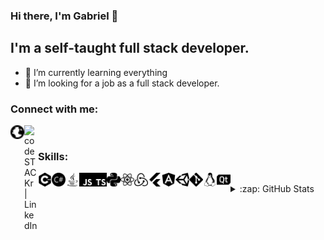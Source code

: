 ### Hi there, I'm Gabriel 👋

## I'm a self-taught full stack developer.

- 🌱 I’m currently learning everything 
- 👯 I’m looking for a job as a full stack developer.

### Connect with me:
[<img align="left" alt="gkaszewski.github.io/my-website" width="22px" src="https://raw.githubusercontent.com/iconic/open-iconic/master/svg/globe.svg" />][website]
[<img align="left" alt="codeSTACKr | LinkedIn" width="22px" src="https://cdn.jsdelivr.net/npm/simple-icons@v3/icons/linkedin.svg" />][linkedin]

<br />

### Skills:
<img align="left" width="22px" src="./icons/cplusplus.svg">
<img align="left" width="22px" src="./icons/csharp.svg">
<img align="left" width="22px" src="./icons/java.svg">
<img align="left" width="22px" src="./icons/javascript.svg">
<img align="left" width="22px" src="./icons/typescript.svg">
<img align="left" width="22px" src="./icons/python.svg">
<img align="left" width="22px" src="./icons/react.svg">
<img align="left" width="22px" src="./icons/redux.svg">
<img align="left" width="22px" src="./icons/flutter.svg">
<img align="left" width="22px" src="./icons/angular.svg">
<img align="left" width="22px" src="./icons/unity.svg">
<img align="left" width="22px" src="./icons/git.svg">
<img align="left" width="22px" src="./icons/linux.svg">
<img align="left" width="22px" src="./icons/qt.svg">
<br />

<details>
  <summary>:zap: GitHub Stats</summary>
  <img align="left" alt="GitHub Stats" src="https://github-readme-stats.codestackr.vercel.app/api?username=codeSTACKr&show_icons=true&hide_border=true" />
</details>

[website]: http://gkaszewski.github.io/my-website/
[linkedin]: https://www.linkedin.com/in/gabriel-kaszewski-5344b3183/